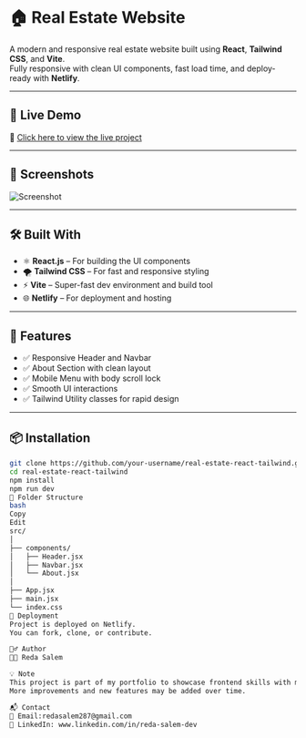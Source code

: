 # 🏠 Real Estate Website

A modern and responsive real estate website built using **React**, **Tailwind CSS**, and **Vite**.  
Fully responsive with clean UI components, fast load time, and deploy-ready with **Netlify**.

---

## 🚀 Live Demo

🔗 [Click here to view the live project](https://your-netlify-link.netlify.app)

---

## 📸 Screenshots

![Screenshot](./src/assets/header_img.png) <!-- لو حبيت تحط صورة -->
<!-- ممكن تصور سكرين من الصفحة الرئيسية وتحفظها في مجلد screenshots -->

---

## 🛠️ Built With

- ⚛️ **React.js** – For building the UI components
- 🌪️ **Tailwind CSS** – For fast and responsive styling
- ⚡ **Vite** – Super-fast dev environment and build tool
- 🌐 **Netlify** – For deployment and hosting

---

## 📁 Features

- ✅ Responsive Header and Navbar
- ✅ About Section with clean layout
- ✅ Mobile Menu with body scroll lock
- ✅ Smooth UI interactions
- ✅ Tailwind Utility classes for rapid design

---

## 📦 Installation

```bash
git clone https://github.com/your-username/real-estate-react-tailwind.git
cd real-estate-react-tailwind
npm install
npm run dev
📁 Folder Structure
bash
Copy
Edit
src/
│
├── components/
│   ├── Header.jsx
│   ├── Navbar.jsx
│   └── About.jsx
│
├── App.jsx
├── main.jsx
└── index.css
📌 Deployment
Project is deployed on Netlify.
You can fork, clone, or contribute.

🙋‍♂️ Author
👨‍💻 Reda Salem

💡 Note
This project is part of my portfolio to showcase frontend skills with modern tools like React and Tailwind CSS.
More improvements and new features may be added over time.

📬 Contact
📧 Email:redasalem287@gmail.com
📱 LinkedIn: www.linkedin.com/in/reda-salem-dev